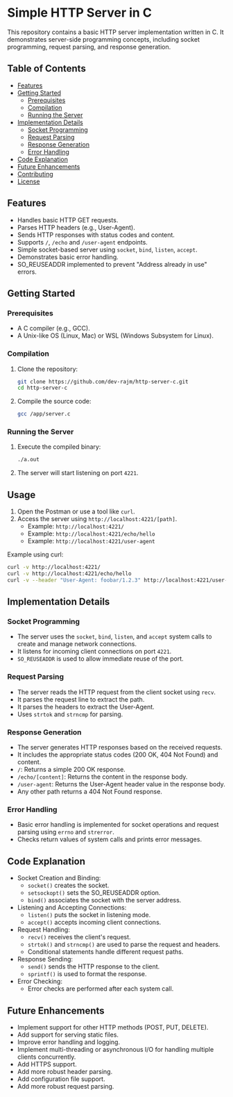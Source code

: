 # Simple HTTP Server in C

This repository contains a basic HTTP server implementation written in C. It demonstrates server-side programming concepts, including socket programming, request parsing, and response generation.

## Table of Contents

- [Features](#features)
- [Getting Started](#getting-strated)
  - [Prerequisites](#prerequisites)
  - [Compilation](#compilation)
  - [Running the Server](#running-the-server)
- [Implementation Details](#implementation-details)
  - [Socket Programming](#socket-programming)
  - [Request Parsing](#request-parsing)
  - [Response Generation](#response-generation)
  - [Error Handling](#error-handling)
- [Code Explanation](#code-explanation)
- [Future Enhancements](#future-enhancements)
- [Contributing](#contributing)
- [License](#license)

## Features

- Handles basic HTTP GET requests.
- Parses HTTP headers (e.g., User-Agent).
- Sends HTTP responses with status codes and content.
- Supports `/`, `/echo` and `/user-agent` endpoints.
- Simple socket-based server using `socket`, `bind`, `listen`, `accept`.
- Demonstrates basic error handling.
- SO_REUSEADDR implemented to prevent "Address already in use" errors.

## Getting Started

### Prerequisites

- A C compiler (e.g., GCC).
- A Unix-like OS (Linux, Mac) or WSL (Windows Subsystem for Linux).

### Compilation

1. Clone the repository:

   ```bash
   git clone https://github.com/dev-rajm/http-server-c.git
   cd http-server-c
   ```

2. Compile the source code:
   ```bash
   gcc /app/server.c
   ```

### Running the Server

1. Execute the compiled binary:

   ```bash
   ./a.out
   ```

2. The server will start listening on port `4221`.

## Usage

1.  Open the Postman or use a tool like `curl`.
2.  Access the server using `http://localhost:4221/[path]`.
    - Example: `http://localhost:4221/`
    - Example: `http://localhost:4221/echo/hello`
    - Example: `http://localhost:4221/user-agent`

Example using curl:

```bash
curl -v http://localhost:4221/
curl -v http://localhost:4221/echo/hello
curl -v --header "User-Agent: foobar/1.2.3" http://localhost:4221/user-agent
```

## Implementation Details

### Socket Programming

- The server uses the `socket`, `bind`, `listen`, and `accept` system calls to create and manage network connections.
- It listens for incoming client connections on port `4221`.
- `SO_REUSEADDR` is used to allow immediate reuse of the port.

### Request Parsing

- The server reads the HTTP request from the client socket using `recv`.
- It parses the request line to extract the path.
- It parses the headers to extract the User-Agent.
- Uses `strtok` and `strncmp` for parsing.

### Response Generation

- The server generates HTTP responses based on the received requests.
- It includes the appropriate status codes (200 OK, 404 Not Found) and content.
- `/`: Returns a simple 200 OK response.
- `/echo/[content]`: Returns the content in the response body.
- `/user-agent`: Returns the User-Agent header value in the response body.
- Any other path returns a 404 Not Found response.

### Error Handling

- Basic error handling is implemented for socket operations and request parsing using `errno` and `strerror`.
- Checks return values of system calls and prints error messages.

## Code Explanation

- Socket Creation and Binding:
  - `socket()` creates the socket.
  - `setsockopt()` sets the SO_REUSEADDR option.
  - `bind()` associates the socket with the server address.
- Listening and Accepting Connections:
  - `listen()` puts the socket in listening mode.
  - `accept()` accepts incoming client connections.
- Request Handling:
  - `recv()` receives the client's request.
  - `strtok()` and `strncmp()` are used to parse the request and headers.
  - Conditional statements handle different request paths.
- Response Sending:
  - `send()` sends the HTTP response to the client.
  - `sprintf()` is used to format the response.
- Error Checking:
  - Error checks are performed after each system call.

## Future Enhancements

- Implement support for other HTTP methods (POST, PUT, DELETE).
- Add support for serving static files.
- Improve error handling and logging.
- Implement multi-threading or asynchronous I/O for handling multiple clients concurrently.
- Add HTTPS support.
- Add more robust header parsing.
- Add configuration file support.
- Add more robust request parsing.
